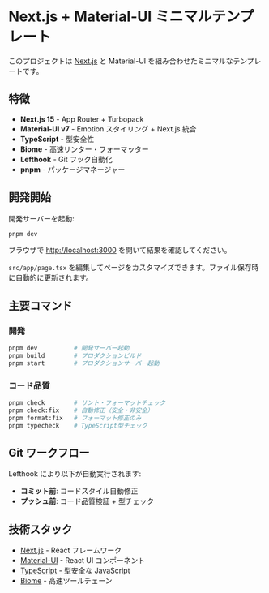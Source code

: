# Next.js + Material-UI ミニマルテンプレート

このプロジェクトは [Next.js](https://nextjs.org) と Material-UI を組み合わせたミニマルなテンプレートです。

## 特徴

- **Next.js 15** - App Router + Turbopack
- **Material-UI v7** - Emotion スタイリング + Next.js 統合
- **TypeScript** - 型安全性
- **Biome** - 高速リンター・フォーマッター
- **Lefthook** - Git フック自動化
- **pnpm** - パッケージマネージャー

## 開発開始

開発サーバーを起動:

```bash
pnpm dev
```

ブラウザで [http://localhost:3000](http://localhost:3000) を開いて結果を確認してください。

`src/app/page.tsx` を編集してページをカスタマイズできます。ファイル保存時に自動的に更新されます。

## 主要コマンド

### 開発
```bash
pnpm dev          # 開発サーバー起動
pnpm build        # プロダクションビルド
pnpm start        # プロダクションサーバー起動
```

### コード品質
```bash
pnpm check        # リント・フォーマットチェック
pnpm check:fix    # 自動修正（安全・非安全）
pnpm format:fix   # フォーマット修正のみ
pnpm typecheck    # TypeScript型チェック
```

## Git ワークフロー

Lefthook により以下が自動実行されます:
- **コミット前**: コードスタイル自動修正
- **プッシュ前**: コード品質検証 + 型チェック

## 技術スタック

- [Next.js](https://nextjs.org/docs) - React フレームワーク
- [Material-UI](https://mui.com/) - React UI コンポーネント
- [TypeScript](https://www.typescriptlang.org/) - 型安全な JavaScript
- [Biome](https://biomejs.dev/) - 高速ツールチェーン


